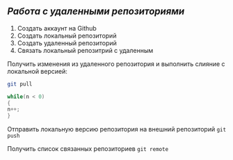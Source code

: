 ## ***Работа с удаленными репозиториями***

1. Создать аккаунт на Github 
2. Создать локальный репозиторий
3. Создать удаленный репозиторий
4. Связать локальный репозитрий с удаленным

Получить изменения из удаленного репозитория и выполнить слияние с локальной версией:
```bash
git pull
```
```C#
while(n < 0)
{
n++;
}

```
Отправить локальную версию репозитория на внешний репозиторий `git push`

Получить список связанных репозиториев `git remote`

